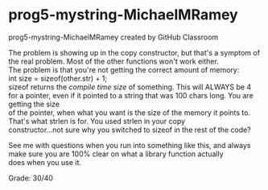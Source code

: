 # prog5-mystring-MichaelMRamey
prog5-mystring-MichaelMRamey created by GitHub Classroom  

The problem is showing up in the copy constructor, but that's a symptom of the real problem. Most of the other functions won't work either.  
The problem is that you're not getting the correct amount of memory:  
int size = sizeof(other.str) + 1;  
sizeof returns the *compile time size* of something. This will ALWAYS be 4 for a pointer, even if it pointed to a string that was 100 chars long. You are getting the size  
of the pointer, when what you want is the size of the memory it points to. That's what strlen is for. You used strlen in your copy  
constructor...not sure why you switched to sizeof in the rest of the code?  

See me with questions when you run into something like this, and always make sure you are 100% clear on what a library function actually  
does when you use it.  

Grade: 30/40  
